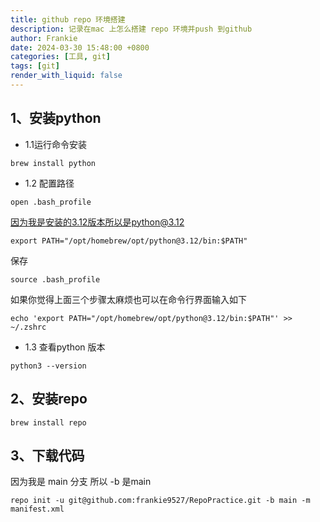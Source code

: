 ```yaml
---
title: github repo 环境搭建
description: 记录在mac 上怎么搭建 repo 环境并push 到github
author: Frankie
date: 2024-03-30 15:48:00 +0800
categories: [工具, git]
tags: [git]
render_with_liquid: false
---
```

## 1、安装python
- 1.1运行命令安装
```
brew install python
```
- 1.2 配置路径
```
open .bash_profile
```
因为我是安装的3.12版本所以是python@3.12
```
export PATH="/opt/homebrew/opt/python@3.12/bin:$PATH"
```
保存
```
source .bash_profile
```

如果你觉得上面三个步骤太麻烦也可以在命令行界面输入如下
```
echo 'export PATH="/opt/homebrew/opt/python@3.12/bin:$PATH"' >> ~/.zshrc
```
- 1.3 查看python 版本
```
python3 --version
```
## 2、安装repo 
```
brew install repo
```
## 3、下载代码
因为我是 main 分支 所以 -b 是main
```
repo init -u git@github.com:frankie9527/RepoPractice.git -b main -m manifest.xml
```

